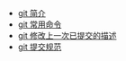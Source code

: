 - [git 简介](/)
- [git 常用命令](git-common-commands.md)
- [git 修改上一次已提交的描述](git-commit-amend.md)
- [git 提交规范](git-commit-specification.md)


